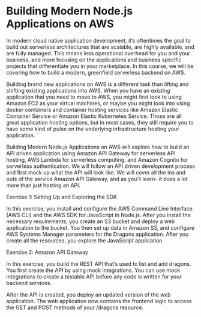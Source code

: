 # Building Modern Node.js Applications on AWS
In modern cloud native application development, it’s oftentimes the goal to build out serverless architectures that are scalable, are highly available, and are fully managed. This means less operational overhead for you and your business, and more focusing on the applications and business specific projects that differentiate you in your marketplace. In this course, we will be covering how to build a modern, greenfield serverless backend on AWS. 

Building brand new applications on AWS is a different task than lifting and shifting existing applications into AWS. When you have an existing application that you need to move to AWS, you might first look to using Amazon EC2 as your virtual machines, or maybe you might look into using docker containers and container hosting services like Amazon Elastic Container Service or Amazon Elastic Kubernetes Service. Those are all great application hosting options, but in most cases, they still require you to have some kind of pulse on the underlying infrastructure hosting your application. 	`

Building Modern Node.js Applications on AWS will explore how to build an API driven application using Amazon API Gateway for serverless API hosting, AWS Lambda for serverless computing, and Amazon Cognito for serverless authentication. We will follow an API driven development process and first mock up what the API will look like. We will cover all the ins and outs of the service Amazon API Gateway, and as you’ll learn- it does a lot more than just hosting an API. 

Exercise 1: Setting Up and Exploring the SDK

In this exercise, you install and configure the AWS Command Line Interface (AWS CLI) and the AWS SDK for JavaScript in Node.js. After you install the necessary requirements, you create an S3 bucket and deploy a web application to the bucket. You then set up data in Amazon S3, and configure AWS Systems Manager parameters for the Dragons application. After you create all the resources, you explore the JavaScript application.

Exercise 2: Amazon API Gateway

In this exercise, you build the REST API that’s used to list and add dragons. You first create the API by using mock integrations. You can use mock integrations to create a testable API before any code is written for your backend services.

After the API is created, you deploy an updated version of the web application. The web application now contains the frontend logic to access the GET and POST methods of your /dragons resource.
